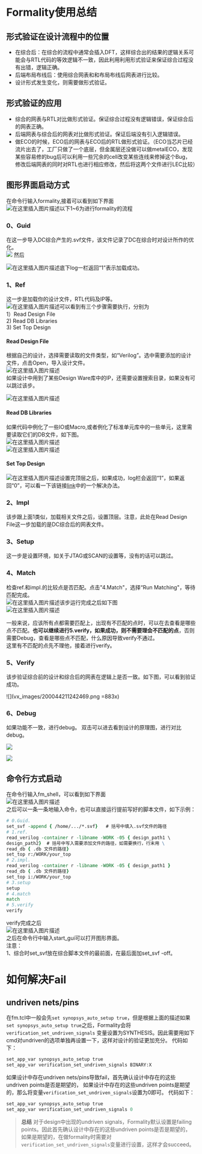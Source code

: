 # Formality使用总结

## 形式验证在设计流程中的位置

- 在综合后：在综合的流程中通常会插入DFT，这样综合出的结果的逻辑关系可能会与RTL代码的等效逻辑不一致，因此利用利用形式验证来保证综合过程没有出错，逻辑正确。
- 后端布局布线后：使用综合网表和和布局布线后网表进行比较。
- 设计形式发生变化，则需要做形式验证。

## 形式验证的应用

- 综合的网表与RTL对比做形式验证。保证综合过程没有逻辑错误，保证综合后的网表正确。
- 后端网表与综合后的网表对比做形式验证。保证后端没有引入逻辑错误。
- 做ECO的时候，ECO后的网表与ECO后的RTL做形式验证。（ECO当芯片已经流片出去了，工厂只做了一个底层，但金属层还没做可以做metalECO，发现某些容易修的bug后可以利用一些冗余的cell改变某些连线来修掉这个Bug，修改后端网表的同时对RTL也进行相应修改，然后将这两个文件进行LEC比较）

## 图形界面启动方式

在命令行输入formality,接着可以看到如下界面  
![在这里插入图片描述](vx_images/508633511257027.png)以下1~6为进行formality的流程

### 0、Guid

在这一步导入DC综合产生的.svf文件，该文件记录了DC在综合时对设计所作的优化。  
![](vx_images/289123711249696.png)
然后
  
![在这里插入图片描述](vx_images/459963711246251.png)底下log一栏返回“1”表示加载成功。

### 1、Ref

这一步是加载你的设计文件，RTL代码及IP等。  
![在这里插入图片描述](vx_images/214103811242005.png)可以看到有三个步骤需要执行，分别为  
1）Read Design File  
2) Read DB Libraries  
3) Set Top Design

#### Read Design File

根据自己的设计，选择需要读取的文件类型，如“Verilog”。选中需要添加的设计文件，点击Open，导入设计文件。  
![在这里插入图片描述](vx_images/298943811259885.png)  
如果设计中用到了某些Design Ware库中的IP，还需要设置搜索目录，如果没有可以跳过该步。

![在这里插入图片描述](vx_images/495433811236232.png)

#### Read DB Libraries

如果代码中例化了一些IO或Macro,或者例化了标准单元库中的一些单元，这里需要读取它们的DB文件，如下图。  
![在这里插入图片描述](vx_images/492383811254991.png)  
![在这里插入图片描述](vx_images/489303811257489.png)


#### Set Top Design

![在这里插入图片描述](vx_images/147673911258672.png)设置完顶层之后，如果成功，log栏会返回“1”，如果返回“0”，可以看一下该链接[link](https://blog.csdn.net/weixin_43755290/article/details/105097210)中的一个解决办法。

### 2、Impl

该步跟上面1类似，加载相关文件之后，设置顶层。注意，此处在Read Design File这一步加载的是DC综合后的网表文件。

### 3、Setup

这一步是设置环境，如关于JTAG或SCAN的设置等，没有的话可以跳过。

### 4、Match

检查ref.和impl.的比较点是否匹配。点击"4.Match"，选择“Run Matching"，等待匹配完成。  
![在这里插入图片描述](vx_images/471783911247354.png)该步运行完成之后如下图  
![在这里插入图片描述](vx_images/468703911253808.png)

一般来说，应该所有点都需要匹配上，出现有不匹配的点时，可以在去查看是哪些点不匹配。**也可以继续进行5.verify，如果成功，则不需要理会不匹配的点**，否则需要Debug，查看是哪些点不匹配，什么原因导致verify不通过。  
这里有不匹配的点先不理他，接着进行verify。

### 5、Verify

该步验证综合前的设计和综合后的网表在逻辑上是否一致。如下图，可以看到验证成功。  

![](vx_images/200044211242469.png =883x)

### 6、Debug
如果功能不一致，进行debug。  双击可以进去看到设计的原理图，进行对比debug。  

![](vx_images/324441511248998.webp)

![](vx_images/321351511230572.webp)



## 命令行方式启动

在命令行输入fm\_shell，可以看到如下界面  
![在这里插入图片描述](vx_images/167714011233522.png)  
之后可以一条一条地输入命令，也可以直接运行提前写好的脚本文件，如下示例：

```tcl
# 0.Guid.
set_svf -append { /home/.../*.svf}   # 括号中填入.svf文件的路径
# 1.ref.
read_verilog -container r -libname -WORK -05 { design_path1 \
design_path2}  # 括号中写入需要添加文件的路径，如需要换行，行末用 \ 
read_db { .db 文件的路径}
set_top r:/WORK/your_top
# 2.impl.
read_verilog -container r -libname -WORK -05 { design_path1 }
read_db { .db 文件的路径}
set_top i:/WORK/your_top
# 3.setup
setup
# 4.match
match
# 5.verify
verify
```
verify完成之后  
![在这里插入图片描述](vx_images/160424511235354.png)  
之后在命令行中输入start\_gui可以打开图形界面。  
注意：  
1、综合时set\_svf放在综合脚本文件的最前面，在最后面加set\_svf -off。


# 如何解决Fail
## undriven nets/pins
在fm.tcl中一般会先`set synopsys_auto_setup true`，但是根据上面的描述如果`set synopsys_auto_setup true`之后，Formality会将`verification_set_undriven_signals` 变量设置为SYNTHESIS。因此需要用如下cmd对undriven的选项单独再设置一下，这样对设计的验证更加充分。
代码如下：
``` tcl
set_app_var synopsys_auto_setup true
set_app_var verification_set_undriven_signals BINARY:X
```
如果设计中存在undriven nets/pins导致fail，首先确认设计中存在的这些undriven points是否是期望的， 如果设计中存在的这些undriven points是期望的，那么将变量`verification_set_undriven_signals`设置为0即可。
代码如下：
``` tcl
set_app_var synopsys_auto_setup true
set_app_var verification_set_undriven_signals 0
```
> **总结**
    对于design中出现的undriven signals，Formality默认设置是failing points。因此首先确认设计中存在的这些undriven points是否是期望的，如果是期望的，在做formality时需要对`verification_set_undriven_signals`变量进行设置，这样才会succeed。
